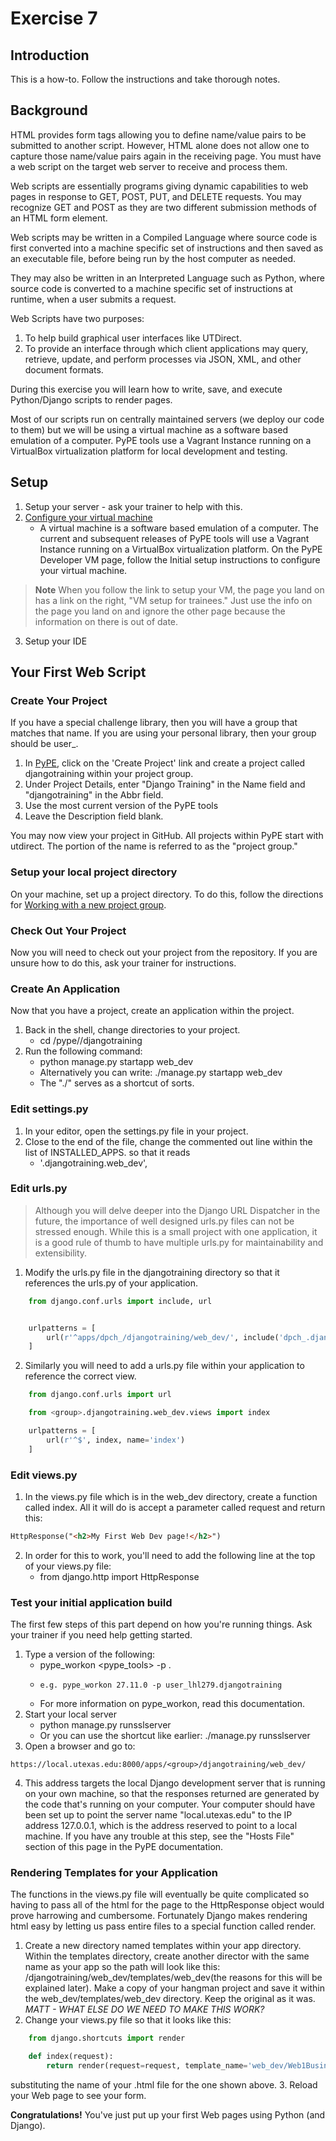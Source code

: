 # Exercise 7

## Introduction
This is a how-to. Follow the instructions and take thorough notes.

## Background
HTML provides form tags allowing you to define name/value pairs to be submitted to another script. However, HTML alone does not allow one to capture those name/value pairs again in the receiving page. You must have a web script on the target web server to receive and process them.

Web scripts are essentially programs giving dynamic capabilities to web pages in response to GET, POST, PUT, and DELETE requests. You may recognize GET and POST as they are two different submission methods of an HTML form element.

Web scripts may be written in a Compiled Language where source code is first converted into a machine specific set of instructions and then saved as an executable file, before being run by the host computer as needed.

They may also be written in an Interpreted Language such as Python, where source code is converted to a machine specific set of instructions at runtime, when a user submits a request.

Web Scripts have two purposes:
1. To help build graphical user interfaces like UTDirect.
2. To provide an interface through which client applications may query, retrieve, update, and perform processes via JSON, XML, and other document formats.

During this exercise you will learn how to write, save, and execute Python/Django scripts to render pages.

Most of our scripts run on centrally maintained servers (we deploy our code to them) but we will be using a virtual machine as a software based emulation of a computer. PyPE tools use a Vagrant Instance running on a VirtualBox virtualization platform for local development and testing.

## Setup
1. Setup your server - ask your trainer to help with this.
2. [Configure your virtual machine](https://wikis.utexas.edu/display/python/Pype+Developer+VM+Setup)
    * A virtual machine is a software based emulation of a computer. The current and subsequent releases of PyPE tools will use a Vagrant Instance running on a VirtualBox virtualization platform. On the PyPE Developer VM page, follow the Initial setup instructions to configure your virtual machine.
> **Note**
> When you follow the link to setup your VM, the page you land on has a link on the right, "VM setup for trainees." Just use the info on the page you land on and ignore the other page because the information on there is out of date.
3. Setup your IDE

## Your First Web Script
### Create Your Project

If you have a special challenge library, then you will have a group that matches that name. If you are using your personal library, then your group should be user_<eid>.

1. In [PyPE](https://pype.its.utexas.edu/), click on the 'Create Project' link and create a project called djangotraining within your project group.
2. Under Project Details, enter "Django Training" in the Name field and "djangotraining" in the Abbr field.
3. Use the most current version of the PyPE tools
4. Leave the Description field blank.

You may now view your project in GitHub. All projects within PyPE start with utdirect. The <group> portion of the name is referred to as the "project group."

### Setup your local project directory
On your machine, set up a project directory. To do this, follow the directions for [Working with a new project group](https://wikis.utexas.edu/pages/viewpage.action?title=Pype+Developer+VM+Setup&spaceKey=python#PypeDeveloperVMSetup-Workingwithanewprojectgroup).

### Check Out Your Project
Now you will need to check out your project from the repository. If you are unsure how to do this, ask your trainer for instructions.

### Create An Application
Now that you have a project, create an application within the project.

1. Back in the shell, change directories to your project.
    * cd /pype/<group>/djangotraining
2. Run the following command:
    * python manage.py startapp web_dev
    * Alternatively you can write:  ./manage.py startapp web_dev
    * The "./" serves as a shortcut of sorts.

### Edit settings.py
1. In your editor, open the settings.py file in your project.
2. Close to the end of the file, change the commented out line within the list of INSTALLED_APPS. so that it reads
    * '<group>.djangotraining.web_dev',

### Edit urls.py
> Although you will delve deeper into the Django URL Dispatcher in the future, the importance of well designed urls.py files can not be stressed enough.
> While this is a small project with one application, it is a good rule of thumb to have multiple urls.py for maintainability and extensibility.

1. Modify the urls.py file in the djangotraining directory so that it references the urls.py of your application.
```python
    from django.conf.urls import include, url


    urlpatterns = [
        url(r'^apps/dpch_/djangotraining/web_dev/', include('dpch_.djangotraining.web_dev.urls', namespace='web_dev'))
    ]
```
2. Similarly you will need to add a urls.py file within your application to reference the correct view.
```python
    from django.conf.urls import url

    from <group>.djangotraining.web_dev.views import index

    urlpatterns = [
        url(r'^$', index, name='index')
    ]
```
### Edit views.py
1. In the views.py file which is in the web_dev directory, create a function called index. All it will do is accept a parameter called request and return this:
```html
HttpResponse("<h2>My First Web Dev page!</h2>")
```
2. In order for this to work, you'll need to add the following line at the top of your views.py file:
    * from django.http import HttpResponse

### Test your initial application build
The first few steps of this part depend on how you're running things. Ask your trainer if you need help getting started.

1. Type a version of the following:
    * pype_workon <pype_tools> -p <group>.<project>
    *     e.g. pype_workon 27.11.0 -p user_lhl279.djangotraining
    * For more information on pype_workon, read this documentation.
2. Start your local server
    * python manage.py runsslserver
    * Or you can use the shortcut like earlier: ./manage.py runsslserver
3. Open a browser and go to:
```
https://local.utexas.edu:8000/apps/<group>/djangotraining/web_dev/
```
4. This address targets the local Django development server that is running on your own machine, so that the responses returned are generated by the code that's running on your computer. Your computer should have been set up to point the server name "local.utexas.edu" to the IP address 127.0.0.1, which is the address reserved to point to a local machine. If you have any trouble at this step, see the "Hosts File" section of this page in the PyPE documentation.

### Rendering Templates for your Application
The functions in the views.py file will eventually be quite complicated so having to pass all of the html for the page to the HttpResponse object would prove harrowing and cumbersome. Fortunately Django makes rendering html easy by letting us pass entire files to a special function called render.
1. Create a new directory named templates within your app directory. Within the templates directory, create another director with the same name as your app so the path will look like this: <group>/djangotraining/web_dev/templates/web_dev(the reasons for this will be explained later). Make a copy of your hangman project and save it within the web_dev/templates/web_dev directory. Keep the original as it was. _MATT - WHAT ELSE DO WE NEED TO MAKE THIS WORK?_
2. Change your views.py file so that it looks like this:
```python
    from django.shortcuts import render

    def index(request):
        return render(request=request, template_name='web_dev/Web1BusinessProblem.html')
```
substituting the name of your .html file for the one shown above.
3. Reload your Web page to see your form.

**Congratulations!** You've just put up your first Web pages using Python (and Django).
